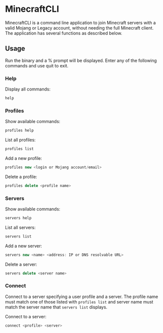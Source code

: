 # MinecraftCLI

MinecraftCLI is a command line application to join Minecraft servers with a valid Mojang or Legacy account, without needing the full Minecraft client. The application has several functions as described below.

## Usage

Run the binary and a % prompt will be displayed. Enter any of the following commands and use quit to exit.

### Help

Display all commands:

```javascript
help
```

### Profiles

Show available commands:

```javascript
profiles help
```

List all profiles:

```javascript
profiles list
```
Add a new profile:

```javascript
profiles new <login or Mojang account/email> 
```
Delete a profile:

```javascript
profiles delete <profile name>
```

### Servers

Show available commands:

```javascript
servers help
```

List all servers:

```javascript
servers list
```
Add a new server:

```javascript
servers new <name> <address: IP or DNS resolvable URL>
```
Delete a server:

```javascript
servers delete <server name>
```

### Connect

Connect to a server specifying a user profile and a server. The profile name must match one of those listed with `profiles list` and server name must match the server name that `servers list` displays.

Connect to a server:

```javascript
connect <profile> <server>
